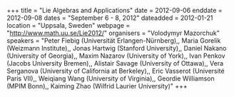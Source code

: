 +++
title = "Lie Algebras and Applications"
date = 2012-09-06
enddate = 2012-09-08
dates = "September 6 - 8, 2012"
dateadded = 2012-01-21
location = "Uppsala, Sweden"
webpage = "http://www.math.uu.se/Lie2012/"
organisers = "Volodymyr Mazorchuk"
speakers = "Peter Fiebig (Universität Erlangen-Nürnberg),, Maria Gorelik (Weizmann Institute),, Jonas Hartwig (Stanford University),, Daniel Nakano (University of Georgia),, Maxim Nazarov (University of York),, Ivan Penkov (Jacobs University Bremen),, Alistair Savage (University of Ottawa),, Vera Serganova (University of California at Berkeley),, Eric Vasserot (Université Paris VII),, Weiqiang Wang (University of Virginia),, Geordie Williamson (MPIM Bonn),, Kaiming Zhao (Wilfrid Laurier University)"
+++
